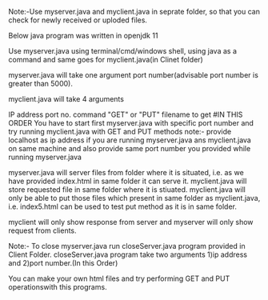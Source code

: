 Note:-Use myserver.java and myclient.java in seprate folder, so that you can check for newly received or uploded files.

Below java program was written in openjdk 11

Use myserver.java using terminal/cmd/windows shell, using java as a command and same goes for myclient.java(in Clinet folder)

myserver.java will take one argument port number(advisable port number is greater than 5000).

myclient.java will take 4 arguments

IP address
port no.
command "GET" or "PUT"
filename to get #IN THIS ORDER
You have to start first myserver.java with specific port number and try running myclient.java with GET and PUT methods note:- provide localhost as ip address if you are running myserver.java ans myclient.java on same machine and also provide same port number you provided while running myserver.java

myserver.java will server files from folder where it is situated, i.e. as we have provided index.html in same folder it can serve it. myclient.java will store requested file in same folder where it is stiuated. myclient.java will only be able to put those files which present in same folder as myclient.java, i.e. index5.html can be used to test put method as it is in same folder.

myclient will only show response from server and myserver will only show request from clients.

Note:- To close myserver.java run closeServer.java program provided in Client Folder. closeServer.java program take two arguments 1)ip address and 2)port number.(In this Order)

You can make your own html files and try performing GET and PUT operationswith this programs.
